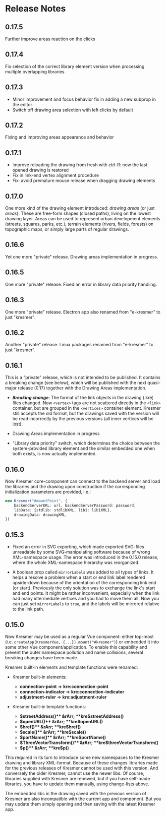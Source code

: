 # Release Notes

## 0.17.5

Further improve areas reaction on the clicks

## 0.17.4

Fix selection of the correct library element version when processing multiple overlapping libraries

## 0.17.3

- Minor improvement and focus behavior fix in adding a new subprop in the editor
- Switch off drawing area selection with left clicks by default

## 0.17.2

Fixing and improving areas appearance and behavior

## 0.17.1

- Improve reloading the drawing from fresh with ctrl-R: now the last opened drawing is restored
- Fix in link-end vertex alignment procedure
- Fix: avoid premature mouse release when dragging drawing elements

## 0.17.0

One more kind of the drawing element introduced: *drawing areas* (or just *areas*). These are free-form shapes (closed paths), living on the lowest drawing layer. Areas can be used to represent urban development elements (streets, squares, parks, etc.), terrain elements (rivers, fields, forests) on topographic maps, or simply large parts of regular drawings.

## 0.16.6

Yet one more "private" release. Drawing areas implementation in progress.

## 0.16.5

One more "private" release. Fixed an error in library data priority handling.

## 0.16.3

One more "private" release. Electron app also renamed from "e-kresmer" to just "kresmer".

## 0.16.2

Another "private" release. Linux packages renamed from "e-kresmer" to just "kresmer".

## 0.16.1

This is a "private" release, which is not intended to be published. It contains a breaking change (see below), which will be published with the next quasi-major release (0.17) together with the Drawing Areas implementation.

- ***Breaking change***: The format of the link objects in the drawing (.kre) files changed. Now ```<vertex>``` tags are not scattered directly in the ```<link>``` container, but are grouped in the ```<vertices>``` container element. Kresmer still accepts the old format, but the drawings saved with the version will be read incorrectly by the previous versions (all inner vertices will be lost).

- Drawing Areas implementation in progress

- "Library data priority" switch, which determines the choice between the system-provided library element and the similar embedded one when both exists, is now actually implemented.

## 0.16.0

Now Kresmer core-component can connect to the backend server and load the libraries and the drawing upon construction if the corresponding initialization parameters are provided, i.e.:

```typescript
new Kresmer("#mountPoint", {
    backendServerURL: url, backendServerPassword: password, 
    libData: {stdlib: stdlibXML, lib1: lib1XML},
    drawingData: drawingXML,
})
```

## 0.15.3

- Fixed an error in SVG exporting, which made exported SVG-files unreadable by some SVG-manipulating software because of wrong XML-namespace usage. The error was introduced in the 0.15.0 release, where the whole XML-namespace hierarchy was reorganized.

- A boolean prop called ```mirrorLabels``` was added to all types of links. It helps a resolve a problem when a start or end link label rendered upside-down because of the orientation of the corresponding link end (or start). Previously the only solution was to
exchange the link's start and end points. It might be rather inconvenient, especially when the link had many intermediate vertices and you had to move them all. Now you can just set ```mirrorLabels``` to ```true```, and the labels will be mirrored relative to the link path.

## 0.15.0

Now Kresmer may be used as a regular Vue component: either top-most (i.e. ```createApp(KresmerVue, {...}).mount("#kresmer")```) or embedded it into some other Vue component/application. To enable this capability and prevent the outer namespace pollution and name collisions, several breaking changes have been made.

Kresmer built-in elements and template functions were renamed:

- Kresmer built-in elements:
  - **connection-point** &rArr; **kre:connection-point**
  - **connection-indicator** &rArr; **kre:connection-indicator**
  - **adjustment-ruler** &rArr; **kre:adjustment-ruler**

- Kresmer built-in template functions:
  - **$streetAddress()** &rArr; **kre$streetAddress()**
  - **$openURL()** &rArr; **kre$openURL()**
  - **$href()** &rArr; **kre$href()**
  - **$scale()** &rArr; **kre$scale()**
  - **$portName()** &rArr; **kre$portName()**
  - **$ThreeVectorTransform()** &rArr; **kre$threeVectorTransform()**
  - **$p()** &rArr; **kre$p()**

This required in its turn to introduce some new namespaces to the Kresmer drawing and library XML-format.
Because of these changes libraries made for the previous releases of Kresmer cannot be used with this version.
And conversely the older Kresmer, cannot use the newer libs. Of course, libraries supplied with Kresmer are
renewed, but if you have self-made libraries, you have to update them manually, using change-lists above.

The embedded libs in the drawing saved with the previous version of Kresmer are also incompatible with the
current app and component. But you may update them simply opening and then saving with the latest Kresmer app.
